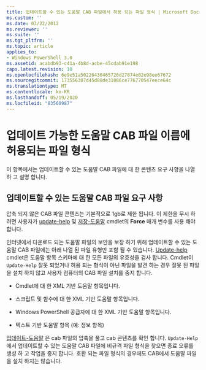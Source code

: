 ```yaml
---
title: 업데이트할 수 있는 도움말 CAB 파일에서 허용 되는 파일 형식 | Microsoft Docs
ms.custom: ''
ms.date: 03/22/2012
ms.reviewer: ''
ms.suite: ''
ms.tgt_pltfrm: ''
ms.topic: article
applies_to:
- Windows PowerShell 3.0
ms.assetid: acabdb93-c41a-4b8d-acbe-45cdab91e198
caps.latest.revision: 10
ms.openlocfilehash: 6e9e51a50226430465726d27874e02e98ee67672
ms.sourcegitcommit: 173556307d45d88de31086ce776770547eece64c
ms.translationtype: MT
ms.contentlocale: ko-KR
ms.lasthandoff: 05/19/2020
ms.locfileid: "83560987"
---
```

# <a name="file-types-permitted-in-an-updatable-help-cab-file"></a>업데이트 가능한 도움말 CAB 파일 이름에 허용되는 파일 형식

이 항목에서는 업데이트할 수 있는 도움말 CAB 파일에 대 한 콘텐츠 요구 사항을 나열 하 고 설명 합니다.

## <a name="updatable-help-cab-file-requirements"></a>업데이트할 수 있는 도움말 CAB 파일 요구 사항

압축 되지 않은 CAB 파일 콘텐츠는 기본적으로 1gb로 제한 됩니다. 이 제한을 무시 하려면 사용자가 [update-help](/powershell/module/Microsoft.PowerShell.Core/Update-Help) 및 [저장-도움말](/powershell/module/Microsoft.PowerShell.Core/Save-Help) cmdlet의 **Force** 매개 변수를 사용 해야 합니다.

인터넷에서 다운로드 되는 도움말 파일의 보안을 보장 하기 위해 업데이트할 수 있는 도움말 CAB 파일에는 아래 나열 된 파일 유형만 포함 될 수 있습니다. [Update-help](/powershell/module/Microsoft.PowerShell.Core/Update-Help) cmdlet은 도움말 항목 스키마에 대 한 모든 파일의 유효성을 검사 합니다. Cmdlet이 `Update-Help` 잘못 되었거나 허용 되는 형식이 아닌 파일을 발견 하는 경우 잘못 된 파일을 설치 하지 않고 사용자 컴퓨터의 CAB 파일 설치를 중지 합니다.

- Cmdlet에 대 한 XML 기반 도움말 항목입니다.

- 스크립트 및 함수에 대 한 XML 기반 도움말 항목입니다.

- Windows PowerShell 공급자에 대 한 XML 기반 도움말 항목입니다.

- 텍스트 기반 도움말 항목 (예: 정보 항목)

[업데이트-도움말](/powershell/module/Microsoft.PowerShell.Core/Update-Help) 은 cab 파일의 압축을 풀고 cab 콘텐츠를 확인 합니다. `Update-Help`에서 업데이트할 수 있는 도움말 CAB 파일에 비규격 파일 형식을 찾으면 종료 오류를 생성 하 고 작업을 중지 합니다. 호환 되는 파일 형식의 경우에도 CAB에서 도움말 파일을 설치 하지는 않습니다.
